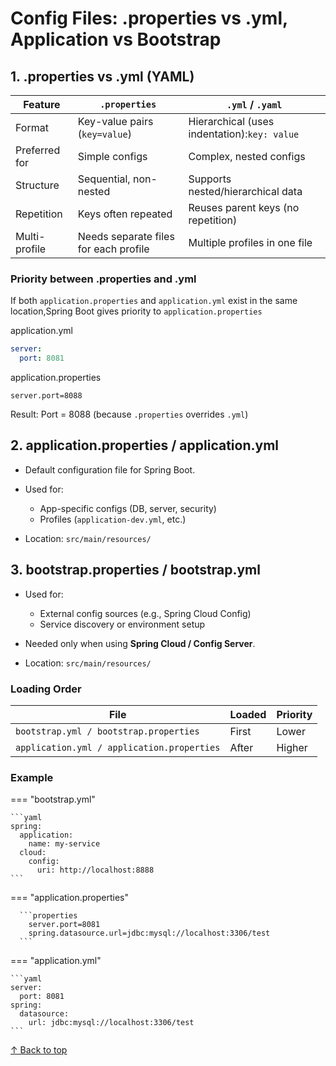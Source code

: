 
<h1 id="top"> Config Files: .properties vs .yml, Application vs Bootstrap</h1>



<h2 id="p">1.  .properties vs .yml (YAML)</h2>

| Feature            | `.properties`                  | `.yml` / `.yaml`                     |
| ------------------ | ------------------------------ | ------------------------------------ |
| Format        | Key-value pairs (`key=value`)  | Hierarchical (uses indentation):`key: value`     |
| Preferred for  | Simple configs                 | Complex, nested configs              |
| Structure  | Sequential, non-nested  | Supports nested/hierarchical data  |
| Repetition  | Keys often repeated	 | Reuses parent keys (no repetition)   |
| Multi-profile  |Needs separate files for each profile| Multiple profiles in one file |





<h3 >Priority between .properties and .yml </h3>
 
 If both `application.properties` and `application.yml` exist in the same location,Spring Boot gives priority to `application.properties`

 application.yml

  ```yml
server:
    port: 8081
  ```

application.properties

```properties
server.port=8088
```
 Result: Port = 8088 (because `.properties` overrides `.yml`)



<h2 id="a"> 2. application.properties / application.yml</h2>

* Default configuration file for Spring Boot.
* Used for:

    * App-specific configs (DB, server, security)
    * Profiles (`application-dev.yml`, etc.)

* Location: `src/main/resources/`


<h2 id="b">3. bootstrap.properties / bootstrap.yml</h2>

* Used for:

    * External config sources (e.g., Spring Cloud Config)
    * Service discovery or environment setup

* Needed only when using **Spring Cloud / Config Server**.
* Location: `src/main/resources/`


<h3>Loading Order</h3>

| File                                       | Loaded | Priority |
| ------------------------------------------ | ------ | -------- |
| `bootstrap.yml / bootstrap.properties`     | First  | Lower    |
| `application.yml / application.properties` | After  | Higher   |



<h3> Example</h3>

=== "bootstrap.yml"

    ```yaml
    spring:
      application:
        name: my-service
      cloud:
        config:
          uri: http://localhost:8888
    ```


=== "application.properties"

      ```properties
        server.port=8081
        spring.datasource.url=jdbc:mysql://localhost:3306/test
      ```

=== "application.yml"

    ```yaml
    server:
      port: 8081
    spring:
      datasource:
        url: jdbc:mysql://localhost:3306/test
    ```


[↑ Back to top](#top) 

